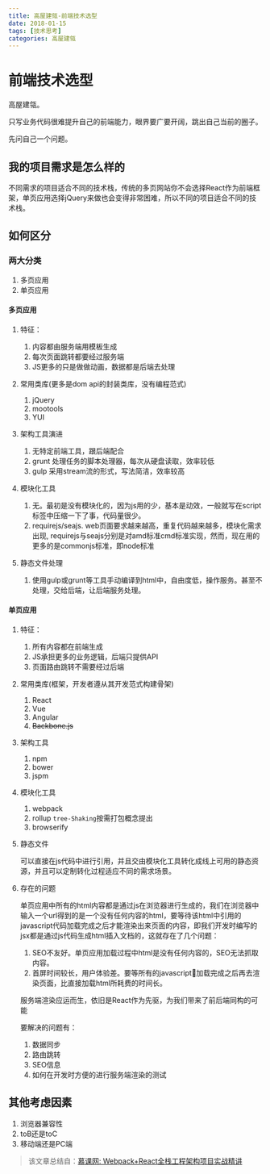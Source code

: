 ```yaml
---
title: 高屋建瓴-前端技术选型
date: 2018-01-15
tags: [技术思考]
categories: 高屋建瓴
---
```

# 前端技术选型

高屋建瓴。

只写业务代码很难提升自己的前端能力，眼界要广要开阔，跳出自己当前的圈子。

先问自己一个问题。

## 我的项目需求是怎么样的

不同需求的项目适合不同的技术栈，传统的多页网站你不会选择React作为前端框架，单页应用选择jQuery来做也会变得非常困难，所以不同的项目适合不同的技术栈。

## 如何区分

### 两大分类

1. 多页应用
2. 单页应用

#### 多页应用

1. 特征：
    1. 内容都由服务端用模板生成
    2. 每次页面跳转都要经过服务端
    3. JS更多的只是做做动画，数据都是后端去处理

2. 常用类库(更多是dom api的封装类库，没有编程范式)
    1. jQuery
    2. mootools    
    3. YUI

3. 架构工具演进
    1. 无特定前端工具，跟后端配合
    2. grunt 处理任务的脚本处理器，每次从硬盘读取，效率较低
    3. gulp  采用stream流的形式，写法简洁，效率较高

4. 模块化工具
    1. 无。最初是没有模块化的，因为js用的少，基本是动效，一般就写在script标签中压缩一下了事，代码量很少。
    2. requirejs/seajs. web页面要求越来越高，重复代码越来越多，模块化需求出现, requirejs与seajs分别是对amd标准cmd标准实现，然而，现在用的更多的是commonjs标准，即node标准
    
5. 静态文件处理
    1. 使用gulp或grunt等工具手动编译到html中，自由度低，操作服务。甚至不处理，交给后端，让后端服务处理。    

#### 单页应用

1. 特征：

    1. 所有内容都在前端生成
    2. JS承担更多的业务逻辑，后端只提供API
    3. 页面路由跳转不需要经过后端

2. 常用类库(框架，开发者遵从其开发范式构建骨架)

    1. React
    2. Vue
    3. Angular
    4. ~~Backbone.js~~

3. 架构工具

    1. npm
    2. bower
    3. jspm

4. 模块化工具

    1. webpack
    2. rollup     `tree-Shaking`按需打包概念提出
    3. browserify

5. 静态文件

    可以直接在js代码中进行引用，并且交由模块化工具转化成线上可用的静态资源，并且可以定制转化过程适应不同的需求场景。

6. 存在的问题

    单页应用中所有的html内容都是通过js在浏览器进行生成的，我们在浏览器中输入一个url得到的是一个没有任何内容的html，要等待该html中引用的javascript代码加载完成之后才能渲染出来页面的内容，即我们开发时编写的jsx都是通过js代码生成html插入文档的，这就存在了几个问题：

    1. SEO不友好。单页应用加载过程中html是没有任何内容的，SEO无法抓取内容。
    2. 首屏时间较长，用户体验差。要等所有的javascript加载完成之后再去渲染页面，比直接加载html所耗费的时间长。

    服务端渲染应运而生，依旧是React作为先驱，为我们带来了前后端同构的可能

    要解决的问题有：

    1. 数据同步
    2. 路由跳转
    3. SEO信息
    4. 如何在开发时方便的进行服务端渲染的测试


## 其他考虑因素

1. 浏览器兼容性
2. toB还是toC
3. 移动端还是PC端

> 该文章总结自：[慕课网: Webpack+React全栈工程架构项目实战精讲](https://coding.imooc.com/class/161.html)